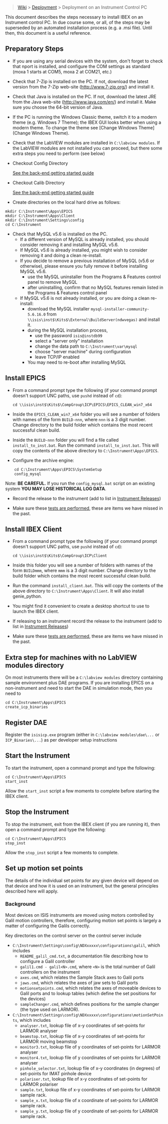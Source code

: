 > [Wiki](Home) > [Deployment](Deployment) > Deployment on an Instrument Control PC

This document describes the steps necessary to install IBEX on an Instrument control PC.  In due course some, or all, of the steps may be superseded by an automated installation process (e.g. a .msi file).  Until then, this document is a useful reference.

## Preparatory Steps

- If you are using any serial devices with the system, don't forget to check that nport is installed, and configure the COM settings as standard (moxa 1 starts at COM5, moxa 2 at COM21, etc.)
- Check that 7-Zip is installed on the PC.  If not, download the latest version from the 7-Zip web-site (http://www.7-zip.org/) and install it.
- Check that Java is installed on the PC.  If not, download the latest JRE from the Java web-site (http://www.java.com/en/) and install it.  Make sure you choose the 64-bit version of Java.
- If the PC is running the Windows Classic theme, switch it to a modern theme (e.g. Windows 7 Theme); the IBEX GUI looks better when using a modern theme.  To change the theme see [Change Windows Theme](Change Windows Theme).
- Check that the LabVIEW modules are installed in `C:\labview modules`.  If the LabVIEW modules are not installed you can proceed, but there some extra steps you need to perform (see below)

- Checkout Config Directory

    [See the back-end getting started guide](First-time-installing-and-building-(Windows)#setting-up-a-configurations-directory)

- Checkout Calib Directory

    [See the back-end getting started guide](First-time-installing-and-building-(Windows)#setting-up-a-calibrations-directory)

- Create directories on the local hard drive as follows:
```
mkdir C:\Instrument\Apps\EPICS
mkdir C:\Instrument\Apps\Client
mkdir C:\Instrument\Settings\config
cd C:\Instrument
```

- Check that MySQL v5.6 is installed on the PC.
   - If a different version of MySQL is already installed, you should consider removing it and installing MySQL v5.6.
   - If MySQL v5.6 is already installed, you might wish to consider removing it and doing a clean re-install.
   - If you decide to remove a previous installation of MySQL (v5.6 or otherwise), please ensure you fully remove it before installing MySQL v5.6.
      - use the MySQL uninstaller from the Programs & Features control panel to remove MySQL
      - after uninstalling, confirm that no MySQL features remain listed in the Programs & Features control panel
   - If MySQL v5.6 is not already installed, or you are doing a clean re-install:
      - download the MySQL installer `mysql-installer-community-5.6.16.0` from `\\isis\inst$\Kits$\External\BuildServer(ndwvegas)` and install it.
      - during the MySQL installation process,
         - use the password `isis@instdb99`
         - select a "server only" installation
         - change the data path to `C:\Instrument\var\mysql`
         - choose "server machine" during configuration
         - leave TCP/IP enabled
      - You may need to re-boot after installing MySQL

## Install EPICS

- From a command prompt type the following (if your command prompt doesn't support UNC paths, use `pushd` instead of `cd`):

    `cd \\isis\inst$\Kits$\CompGroup\ICP\EPICS\EPICS_CLEAN_win7_x64`

- Inside the `EPICS_CLEAN_win7_x64` folder you will see a number of folders with names of the form `BUILD-nnn`, where `nnn` is a 3 digit number.  Change directory to the build folder which contains the most recent successful clean build.  

- Inside the `BUILD-nnn` folder you will find a file called `install_to_inst.bat`.  Run the command `install_to_inst.bat`.  This will copy the contents of the above directory to `C:\Instrument\Apps\EPICS`.

- Configure the archive engine:

```
    cd C:\Instrument\Apps\EPICS\SystemSetup
    config_mysql
```

Note: **BE CAREFUL.**  If you run the `config_mysql.bat` script on an existing system **YOU MAY LOSE HISTORICAL LOG DATA**.

- Record the release to the instrument (add to list in [Instrument Releases](https://github.com/ISISComputingGroup/IBEX/wiki#instrument-information))

- Make sure these [tests are performed](server-release-tests), these are items we have missed in the past.

## Install IBEX Client

- From a command prompt type the following (if your command prompt doesn't support UNC paths, use `pushd` instead of `cd`):

    `cd \\isis\inst$\Kits$\CompGroup\ICP\Client`

- Inside this folder you will see a number of folders with names of the form `BUILDmmm`, where `mmm` is a 3 digit number.  Change directory to the build folder which contains the most recent successful clean build.  

- Run the command `install_client.bat`.  This will copy the contents of the above directory to `C:\Instrument\Apps\Client`.  It will also install genie_python.

- You might find it convenient to create a desktop shortcut to use to launch the IBEX client.

- If releasing to an instrument record the release to the instrument (add to list in [Instrument Releases](https://github.com/ISISComputingGroup/IBEX/wiki#instrument-information))

- Make sure these [tests are performed](client-release-tests), these are items we have missed in the past.

## Extra step for machines with no LabVIEW modules directory

On most instruments there will be a `C:\labview modules` directory containing sample environment plus DAE programs. If you are installing EPICS on a non-instrument and need to start the DAE in simulation mode, then you need to  

    cd C:\Instrument\Apps\EPICS
    create_icp_binaries
    
## Register DAE

Register the `isisicp.exe` program (either in `C:\labview modules\dae\...` or `ICP_Binaries\...`) as per developer setup instructions

## Start the Instrument

To start the instrument, open a command prompt and type the following:

    cd C:\Instrument\Apps\EPICS
    start_inst
    
Allow the `start_inst` script a few moments to complete before starting the IBEX client.


## Stop the Instrument

To stop the instrument, exit from the IBEX client (if you are running it), then open a command prompt and type the following:

    cd C:\Instrument\Apps\EPICS
    stop_inst
    
Allow the `stop_inst` script a few moments to complete.

## Set up motion set points 

The details of the individual set points for any given device will depend on that device and how it is used on an instrument, but the general principles described here will apply.

### Background
Most devices on ISIS instruments are moved using motors controlled by Galil motion controllers, therefore, configuring motion set points is largely a matter of configuring the Galils correctly.

Key directories on the control server on the control server include

* ``C:\Instrument\Settings\config\NDXxxxxx\configurations\galil``, which includes 
    * ``README_galil_cmd.txt``, a documentation file describing how to configure a Galil controller
    * ``galil1.cmd - galil<N>.cmd``, where `<N>` is the total number of Galil controllers on the instrument
    * ``axes.cmd``, which relates the Sample Stack axes to Galil ports
    * ``jaws.cmd``, which relates the axes of jaw sets to Galil ports
    * ``motionsetpoints.cmd``, which relates the axes of moveable devices to Galil ports and to lookup tables (which define the set positions for the devices)
    * ``sampleChanger.cmd``, which defines positions for the sample changer (the type used on LARMOR).
* ``C:\Instrument\Settings\config\NDXxxxxx\configurations\motionSetPoints``, which includes 
    * ``analyser.txt``, lookup file of x-y coordinates of set-points for LARMOR analyser
    * ``beamstop.txt``, lookup file of x-y coordinates of set-points for LARMOR moving beamstop
    * ``monitor3.txt``, lookup file of y coordinates of set-points for LARMOR analyser
    * ``monitor4.txt``, lookup file of y coordinates of set-points for LARMOR analyser
    * ``pinhole_selector.txt``, lookup file of x-y coordinates (in degrees) of set-points for IMAT pinhole device
    * ``polariser.txt``, lookup file of x-y coordinates of set-points for LARMOR polariser
    * ``sample.txt``, lookup file of x-y coordinates of set-points for LARMOR sample rack.
    * ``sample_x.txt``, lookup file of x coordinate of set-points for LARMOR sample rack.
    * ``sample_y.txt``, lookup file of y coordinate of set-points for LARMOR sample rack.